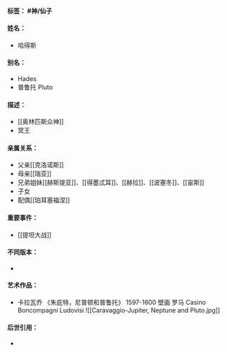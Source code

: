 #### 标签： #神/仙子
#### 姓名：
- 哈得斯
#### 别名：
- Hades
- 普鲁托 Pluto
#### 描述：
- [[奥林匹斯众神]]
- 冥王
#### 亲属关系：
- 父亲[[克洛诺斯]]
- 母亲[[瑞亚]]
- 兄弟姐妹[[赫斯提亚]]、[[得墨忒耳]]、[[赫拉]]、[[波塞冬]]、[[宙斯]]
- 子女
- 配偶[[珀耳塞福涅]]
#### 重要事件：
- [[提坦大战]]
#### 不同版本：
- 
#### 艺术作品：
- 卡拉瓦乔 《朱庇特，尼普顿和普鲁托》 1597-1600 壁画 罗马 Casino Boncompagni Ludovisi
![[Caravaggio-Jupiter, Neptune and Pluto.jpg]]
#### 后世引用：
- 